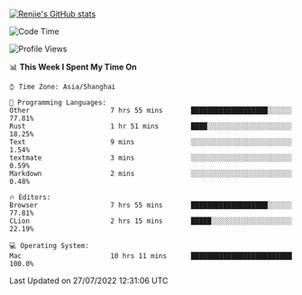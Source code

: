 [![Renjie's GitHub stats](https://github-readme-stats.vercel.app/api?username=liurenjie1024&show_icons=true&theme=chartreuse-dark)](https://github.com/anuraghazra/github-readme-stats)

<!--START_SECTION:waka-->
![Code Time](http://img.shields.io/badge/Code%20Time-91%20hrs%2057%20mins-blue)

![Profile Views](http://img.shields.io/badge/Profile%20Views-20-blue)

📊 **This Week I Spent My Time On** 

```text
⌚︎ Time Zone: Asia/Shanghai

💬 Programming Languages: 
Other                    7 hrs 55 mins       ███████████████████░░░░░░   77.81% 
Rust                     1 hr 51 mins        ████░░░░░░░░░░░░░░░░░░░░░   18.25% 
Text                     9 mins              ░░░░░░░░░░░░░░░░░░░░░░░░░   1.54% 
textmate                 3 mins              ░░░░░░░░░░░░░░░░░░░░░░░░░   0.59% 
Markdown                 2 mins              ░░░░░░░░░░░░░░░░░░░░░░░░░   0.48%

🔥 Editors: 
Browser                  7 hrs 55 mins       ███████████████████░░░░░░   77.81% 
CLion                    2 hrs 15 mins       █████░░░░░░░░░░░░░░░░░░░░   22.19%

💻 Operating System: 
Mac                      10 hrs 11 mins      █████████████████████████   100.0%

```


 Last Updated on 27/07/2022 12:31:06 UTC
<!--END_SECTION:waka-->

